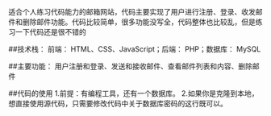 适合个人练习代码能力的邮箱网站，代码主要实现了用户进行注册、登录、收发邮件和删除邮件功能。代码比较简单，很多功能没写全，代码整体也比较乱，但是练习一下代码还是很不错的

##技术栈：
前端： HTML、CSS、JavaScript；后端： PHP；数据库： MySQL

##主要功能：
用户注册和登录、发送和接收邮件、查看邮件列表和内容、删除邮件

##代码的使用
1.前提：有编程工具，还有一个数据库。
2.如果你是克隆到本地，想直接使用源代码，只需要修改代码中关于数据库密码的这行既可以。
